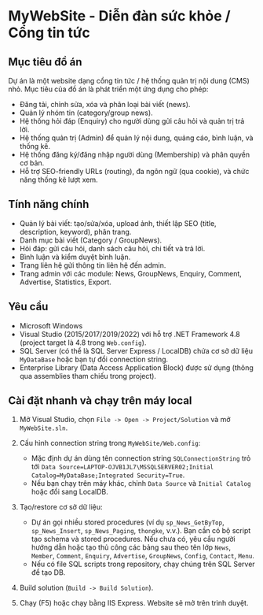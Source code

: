 # MyWebSite - Diễn đàn sức khỏe / Cổng tin tức

## Mục tiêu đồ án

Dự án là một website dạng cổng tin tức / hệ thống quản trị nội dung (CMS) nhỏ. Mục tiêu của đồ án là phát triển một ứng dụng cho phép:

- Đăng tải, chỉnh sửa, xóa và phân loại bài viết (news).
- Quản lý nhóm tin (category/group news).
- Hệ thống hỏi đáp (Enquiry) cho người dùng gửi câu hỏi và quản trị trả lời.
- Hệ thống quản trị (Admin) để quản lý nội dung, quảng cáo, bình luận, và thống kê.
- Hệ thống đăng ký/đăng nhập người dùng (Membership) và phân quyền cơ bản.
- Hỗ trợ SEO-friendly URLs (routing), đa ngôn ngữ (qua cookie), và chức năng thống kê lượt xem.

## Tính năng chính

- Quản lý bài viết: tạo/sửa/xóa, upload ảnh, thiết lập SEO (title, description, keyword), phân trang.
- Danh mục bài viết (Category / GroupNews).
- Hỏi đáp: gửi câu hỏi, danh sách câu hỏi, chi tiết và trả lời.
- Bình luận và kiểm duyệt bình luận.
- Trang liên hệ gửi thông tin liên hệ đến admin.
- Trang admin với các module: News, GroupNews, Enquiry, Comment, Advertise, Statistics, Export.

## Yêu cầu

- Microsoft Windows
- Visual Studio (2015/2017/2019/2022) với hỗ trợ .NET Framework 4.8 (project target là 4.8 trong `Web.config`).
- SQL Server (có thể là SQL Server Express / LocalDB) chứa cơ sở dữ liệu `MyDataBase` hoặc bạn tự đổi connection string.
- Enterprise Library (Data Access Application Block) được sử dụng (thông qua assemblies tham chiếu trong project).

## Cài đặt nhanh và chạy trên máy local

1. Mở Visual Studio, chọn `File -> Open -> Project/Solution` và mở `MyWebSite.sln`.
2. Cấu hình connection string trong `MyWebSite/Web.config`:

   - Mặc định dự án dùng tên connection string `SQLConnectionString` trỏ tới `Data Source=LAPTOP-OJVB1JL7\MSSQLSERVER02;Initial Catalog=MyDataBase;Integrated Security=True`.
   - Nếu bạn chạy trên máy khác, chỉnh `Data Source` và `Initial Catalog` hoặc đổi sang LocalDB.

3. Tạo/restore cơ sở dữ liệu:

   - Dự án gọi nhiều stored procedures (ví dụ `sp_News_GetByTop`, `sp_News_Insert`, `sp_News_Paging`, `thongke`, v.v.). Bạn cần có bộ script tạo schema và stored procedures. Nếu chưa có, yêu cầu người hướng dẫn hoặc tạo thủ công các bảng sau theo tên lớp `News`, `Member`, `Comment`, `Enquiry`, `Advertise`, `GroupNews`, `Config`, `Contact`, `Menu`.
   - Nếu có file SQL scripts trong repository, chạy chúng trên SQL Server để tạo DB.

4. Build solution (`Build -> Build Solution`).
5. Chạy (F5) hoặc chạy bằng IIS Express. Website sẽ mở trên trình duyệt.



